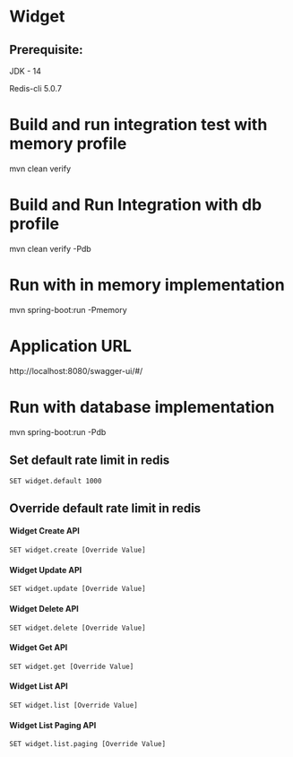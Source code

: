 # Widget

## Prerequisite:

JDK - 14

Redis-cli 5.0.7

# Build and run integration test with memory profile
mvn clean verify

# Build and Run Integration with db profile
mvn clean verify -Pdb

# Run with in memory implementation  
mvn spring-boot:run -Pmemory

# Application URL
   http://localhost:8080/swagger-ui/#/

# Run with database implementation  
mvn spring-boot:run -Pdb

## Set default rate limit in  redis
    SET widget.default 1000
## Override default rate limit in redis
#### Widget Create API
    SET widget.create [Override Value]
#### Widget Update API
    SET widget.update [Override Value]
#### Widget Delete API
    SET widget.delete [Override Value]
#### Widget Get API
    SET widget.get [Override Value]
#### Widget List API
    SET widget.list [Override Value]
#### Widget List Paging API
    SET widget.list.paging [Override Value]
